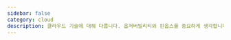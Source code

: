 ```yaml
---
sidebar: false
category: cloud
description: 클라우드 기술에 대해 다룹니다. 옵저버빌리티와 핀옵스를 중요하게 생각합니다.
---
```

<PostList/>